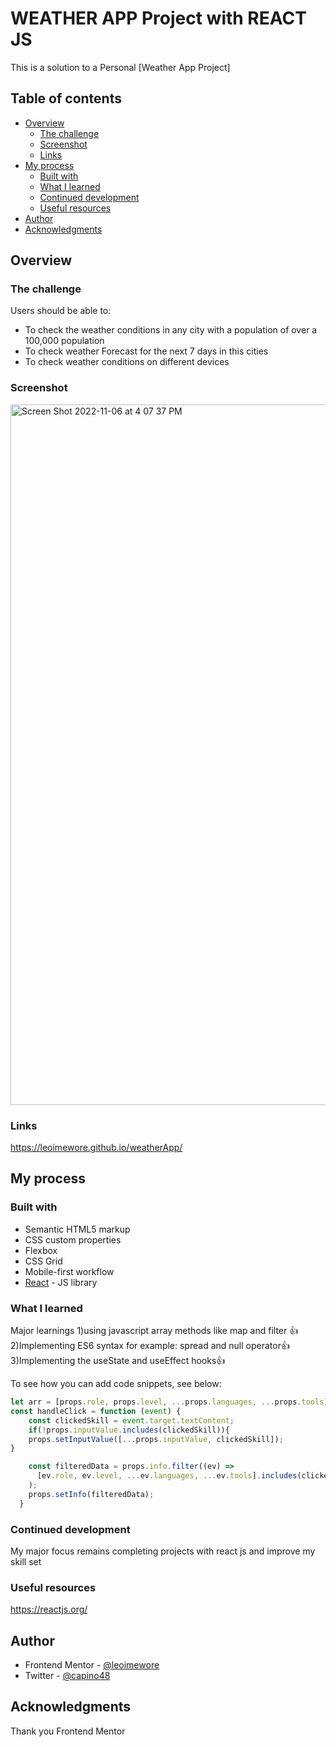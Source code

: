 # WEATHER APP Project with REACT JS

This is a solution to  a Personal [Weather App Project]
## Table of contents

- [Overview](#overview)
  - [The challenge](#the-challenge)
  - [Screenshot](#screenshot)
  - [Links](#links)
- [My process](#my-process)
  - [Built with](#built-with)
  - [What I learned](#what-i-learned)
  - [Continued development](#continued-development)
  - [Useful resources](#useful-resources)
- [Author](#author)
- [Acknowledgments](#acknowledgments)


## Overview

### The challenge

Users should be able to:

- To check the weather conditions in any city with a population of over a 100,000 population
- To check weather Forecast for the next 7 days in this cities
- To check weather conditions on different devices 


### Screenshot


<img width="1121" alt="Screen Shot 2022-11-06 at 4 07 37 PM" src="https://user-images.githubusercontent.com/95531716/200195237-85a66c20-8241-440e-b928-1af777b7255b.png">



### Links

https://leoimewore.github.io/weatherApp/

## My process

### Built with

- Semantic HTML5 markup
- CSS custom properties
- Flexbox
- CSS Grid
- Mobile-first workflow
- [React](https://reactjs.org/) - JS library

### What I learned

Major learnings 
1)using javascript array methods like map and filter 👍
2)Implementing ES6 syntax for example: spread and null operator👍
3)Implementing the useState and useEffect hooks👍

To see how you can add code snippets, see below:

```js
let arr = [props.role, props.level, ...props.languages, ...props.tools];
const handleClick = function (event) {
    const clickedSkill = event.target.textContent;
    if(!props.inputValue.includes(clickedSkill)){
    props.setInputValue([...props.inputValue, clickedSkill]);
}

    const filteredData = props.info.filter((ev) =>
      [ev.role, ev.level, ...ev.languages, ...ev.tools].includes(clickedSkill)
    );
    props.setInfo(filteredData);
  }
```


### Continued development

My major focus remains completing projects with react js and improve my skill set 



### Useful resources

https://reactjs.org/     


## Author


- Frontend Mentor - [@leoimewore](https://www.frontendmentor.io/profile/leoimewore)
- Twitter - [@capino48](https://www.twitter.com/capino48)



## Acknowledgments

Thank you Frontend Mentor
